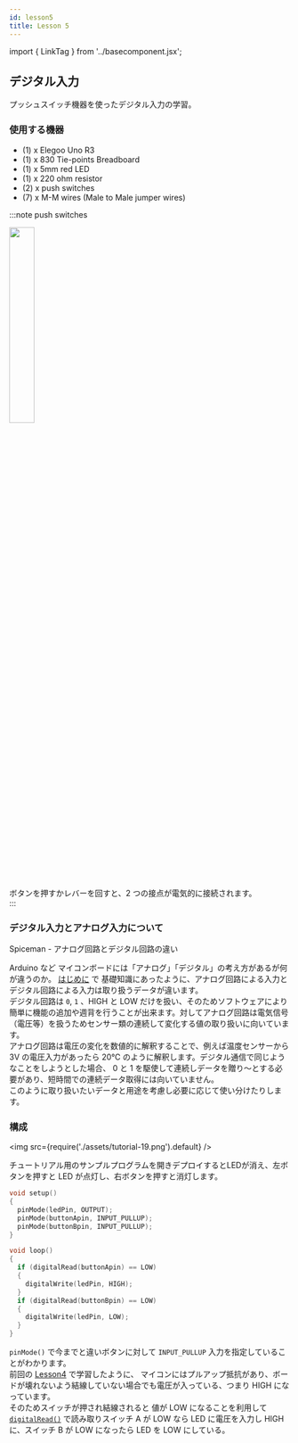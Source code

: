 ```yaml
---
id: lesson5
title: Lesson 5  
---
```

import { LinkTag } from '../basecomponent.jsx';

## デジタル入力
プッシュスイッチ機器を使ったデジタル入力の学習。  

### 使用する機器  

* (1) x Elegoo Uno R3 
* (1) x 830 Tie-points Breadboard 
* (1) x 5mm red LED 
* (1) x 220 ohm resistor 
* (2) x push switches 
* (7) x M-M wires (Male to Male jumper wires) 

:::note push switches  

<img src="https://www.shenzhen2u.com/image/cache/catalog/Buttons/Mini%20Push%20Button%20Switch-500x500.jpg" width="30%"/>  

ボタンを押すかレバーを回すと、2 つの接点が電気的に接続されます。  
:::

### デジタル入力とアナログ入力について

<LinkTag url="https://spiceman.jp/analog-digital-circuit/">Spiceman - アナログ回路とデジタル回路の違い</LinkTag>

Arduino など マイコンボードには「アナログ」「デジタル」の考え方があるが何が違うのか。 [はじめに](/docs_iot/arduino/introduction) で 基礎知識にあったように、アナログ回路による入力とデジタル回路による入力は取り扱うデータが違います。  
デジタル回路は `0`, `1` 、HIGH と LOW だけを扱い、そのためソフトウェアにより簡単に機能の追加や週背を行うことが出来ます。対してアナログ回路は電気信号（電圧等）を扱うためセンサー類の連続して変化する値の取り扱いに向いています。  
アナログ回路は電圧の変化を数値的に解釈することで、例えば温度センサーから 3V の電圧入力があったら 20℃ のように解釈します。デジタル通信で同じようなことをしようとした場合、 0 と 1 を駆使して連続しデータを贈り～とする必要があり、短時間での連続データ取得には向いていません。  
このように取り扱いたいデータと用途を考慮し必要に応じて使い分けたりします。  

### 構成

<img src={require('./assets/tutorial-19.png').default} />

チュートリアル用のサンプルプログラムを開きデプロイするとLEDが消え、左ボタンを押すと LED が点灯し、右ボタンを押すと消灯します。  

```c
void setup() 
{
  pinMode(ledPin, OUTPUT);
  pinMode(buttonApin, INPUT_PULLUP);  
  pinMode(buttonBpin, INPUT_PULLUP);  
}

void loop() 
{
  if (digitalRead(buttonApin) == LOW)
  {
    digitalWrite(ledPin, HIGH);
  }
  if (digitalRead(buttonBpin) == LOW)
  {
    digitalWrite(ledPin, LOW);
  }
}
```

`pinMode()` で今までと違いボタンに対して `INPUT_PULLUP` 入力を指定していることがわかります。  
前回の [Lesson4](/docs_iot/arduino/lesson4) で学習したように、 マイコンにはプルアップ抵抗があり、ボードが壊れないよう結線していない場合でも電圧が入っている、つまり HIGH になっています。  
そのためスイッチが押され結線されると 値が LOW になることを利用して [`digitalRead()`](https://www.arduino.cc/reference/en/language/functions/digital-io/digitalread/) で読み取りスイッチ A が LOW なら LED に電圧を入力し HIGH に、スイッチ B が LOW になったら LED を LOW にしている。  
